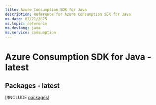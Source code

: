 ```yaml
---
title: Azure Consumption SDK for Java
description: Reference for Azure Consumption SDK for Java
ms.date: 07/21/2025
ms.topic: reference
ms.devlang: java
ms.service: consumption
---
```

# Azure Consumption SDK for Java - latest
## Packages - latest
[!INCLUDE [packages](consumption-index.md)]